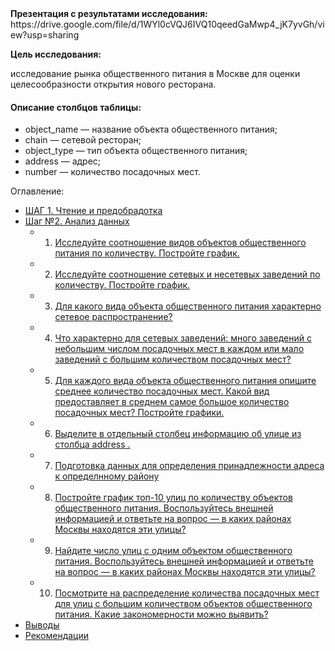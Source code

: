 <div class="alert alert-block alert-info">
<b> Презентация с результатами исследования: </b> https://drive.google.com/file/d/1WYl0cVQJ6IVQ10qeedGaMwp4_jK7yvGh/view?usp=sharing
    </div>
    
<b> Цель исследования:</b> 

исследование рынка общественного питания в Москве для оценки целесообразности открытия нового ресторана.

#### Описание столбцов таблицы:

- object_name — название объекта общественного питания;
- chain — сетевой ресторан;
- object_type — тип объекта общественного питания;
- address — адрес;
- number — количество посадочных мест.


 Оглавление: 
- [ШАГ 1. Чтение и предобрадотка](#step1)
- [Шаг №2. Анализ данных](#step2)
  - 1. [Исследуйте соотношение видов объектов общественного питания по количеству. Постройте график.](#step3)
  - 2. [Исследуйте соотношение сетевых и несетевых заведений по количеству. Постройте график.](#step4)
  - 3. [Для какого вида объекта общественного питания характерно сетевое распространение?](#step5)
  - 4. [Что характерно для сетевых заведений: много заведений с небольшим числом посадочных мест в каждом или мало заведений с большим количеством посадочных мест?](#step6)
  - 5. [Для каждого вида объекта общественного питания опишите среднее количество посадочных мест. Какой вид предоставляет в среднем самое большое количество посадочных мест? Постройте графики.](#step7)
  - 6. [Выделите в отдельный столбец информацию об улице из столбца address .](#step8)
  - 7. [Подготовка данных для определения принадлежности адреса к определнному району](#step9)
  - 8. [Постройте график топ-10 улиц по количеству объектов общественного питания. Воспользуйтесь внешней информацией и ответьте на вопрос — в каких районах Москвы находятся эти улицы?](#step10)
  - 9. [Найдите число улиц с одним объектом общественного питания. Воспользуйтесь внешней информацией и ответьте на вопрос — в каких районах Москвы находятся эти улицы?](#step11)
  - 10. [Посмотрите на распределение количества посадочных мест для улиц с большим количеством объектов общественного питания. Какие закономерности можно выявить?](#step12)
 - [Выводы](#step13)
 - [Рекомендации](#step14)
